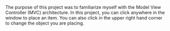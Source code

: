 The purpose of this project was to familiarize myself with the Model View Controller (MVC) architecture. In this project, you can click anywhere in the window to place an item. You can also click in the upper right hand corner to change the object you are placing. 
